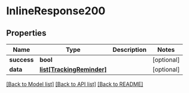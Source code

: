 # InlineResponse200

## Properties
Name | Type | Description | Notes
------------ | ------------- | ------------- | -------------
**success** | **bool** |  | [optional] 
**data** | [**list[TrackingReminder]**](TrackingReminder.md) |  | [optional] 

[[Back to Model list]](../README.md#documentation-for-models) [[Back to API list]](../README.md#documentation-for-api-endpoints) [[Back to README]](../README.md)


